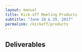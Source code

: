 ```yaml
---
layout: manual
title: Kick-off Meeting Products
subtitle: "June 28 & 29, 2017"
permalink: /kickoff/products
---
```


## Deliverables

